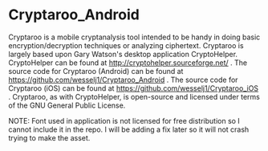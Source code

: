 Cryptaroo_Android
=================

Cryptaroo is a mobile cryptanalysis tool intended to be handy in doing basic encryption/decryption techniques or analyzing ciphertext. Cryptaroo is largely based upon Gary Watson's desktop application CryptoHelper. CryptoHelper can be found at http://cryptohelper.sourceforge.net/ . The source code for Cryptaroo (Android) can be found at https://github.com/wesselj1/Cryptaroo_Android . The source code for Cryptaroo (iOS) can be found at https://github.com/wesselj1/Cryptaroo_iOS . Cryptaroo, as with CryptoHelper, is open-source and licensed under terms of the GNU General Public License.

NOTE: Font used in application is not licensed for free distribution so I cannot include it in the repo. I will be adding  a fix later so it will not crash trying to make the asset.
